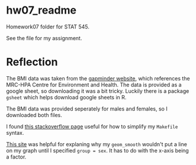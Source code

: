 hw07\_readme
================

Homework07 folder for STAT 545.

See the  file []() for my assignment.

# Reflection

The BMI data was taken from the [gapminder website](http://www.gapminder.org/data/), which references the MRC-HPA Centre for Environment and Health. The data is provided as a google sheet, so downloading it was a bit tricky. Luckily there is a package `gsheet` which helps download google sheets in R.

The BMI data was provided seperately for males and females, so I downloaded both files.

I found [this stackoverflow page](https://stackoverflow.com/questions/3220277/what-do-the-makefile-symbols-and-mean) useful for how to simplify my `Makefile` syntax.

[This site](https://stackoverflow.com/questions/10357768/plotting-lines-and-the-group-aesthetic-in-ggplot2) was helpful for explaning why my `geom_smooth` wouldn't put a line on my graph until I specified `group = sex`. It has to do with the x-axis being a factor.




